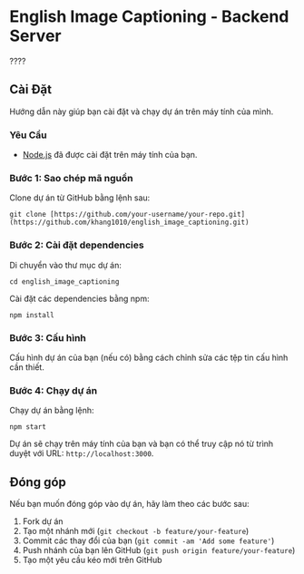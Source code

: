 # English Image Captioning - Backend Server

????

## Cài Đặt

Hướng dẫn này giúp bạn cài đặt và chạy dự án trên máy tính của mình.

### Yêu Cầu

- [Node.js](https://nodejs.org) đã được cài đặt trên máy tính của bạn.

### Bước 1: Sao chép mã nguồn

Clone dự án từ GitHub bằng lệnh sau:

```shell
git clone [https://github.com/your-username/your-repo.git](https://github.com/khang1010/english_image_captioning.git)
```

### Bước 2: Cài đặt dependencies

Di chuyển vào thư mục dự án:

```shell
cd english_image_captioning
```

Cài đặt các dependencies bằng npm:

```shell
npm install
```

### Bước 3: Cấu hình

Cấu hình dự án của bạn (nếu có) bằng cách chỉnh sửa các tệp tin cấu hình cần thiết.

### Bước 4: Chạy dự án

Chạy dự án bằng lệnh:

```shell
npm start
```

Dự án sẽ chạy trên máy tính của bạn và bạn có thể truy cập nó từ trình duyệt với URL: `http://localhost:3000`.

## Đóng góp

Nếu bạn muốn đóng góp vào dự án, hãy làm theo các bước sau:

1. Fork dự án
2. Tạo một nhánh mới (`git checkout -b feature/your-feature`)
3. Commit các thay đổi của bạn (`git commit -am 'Add some feature'`)
4. Push nhánh của bạn lên GitHub (`git push origin feature/your-feature`)
5. Tạo một yêu cầu kéo mới trên GitHub
